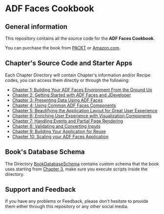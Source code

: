 # ADF Faces Cookbook

## General information

This repository contains all the source code for the **ADF Faces Cookbook**.

You can purchase the book from [PACKT](http://www.packtpub.com/oracle-adf-faces-cookbook/book) or [Amazon.com](http://www.amazon.com/Oracle-ADF-Faces-Cookbook-Gawish/dp/1849689229).

## Chapter's Source Code and Starter Apps

Each Chapter Directory will contain Chapter's information and/or Recipe codes, you can access them directly or through the following:
- [Chapter 1: Building Your ADF Faces Environment From the Ground Up](./Chapter%201/)
- [Chapter 2: Getting Started with ADF Faces and JDeveloper](./Chapter%202/)
- [Chapter 3: Presenting Data Using ADF Faces](./Chapter%203/)
- [Chapter 4: Using Common ADF Faces Components](./Chapter%204/)
- [Chapter 5: Beautifying the Application Layout for Great User Experience](./Chapter%205/)
- [Chapter 6: Enriching User Experience with Visualization Components](./Chapter%206/)
- [Chapter 7: Handling Events and Partial Page Rendering](./Chapter%207/)
- [Chapter 8: Validating and Converting Inputs](./Chapter%208/)
- [Chapter 9: Building Your Application for Reuse](./Chapter%209/)
- [Chapter 10: Scaling your ADF Faces Application](./Chapter%2010/)

## Book's Database Schema

The Directory [BookDatabaseSchema](./BookDatabaseSchema/) contains custom schema that the book uses starting from [Chapter 3](./Chapter%203/), make sure you execute scripts inside the directory. 

## Support and Feedback

If you have any problems or Feedback, please don't hesitate to provide them either through this repository or any other social media.

